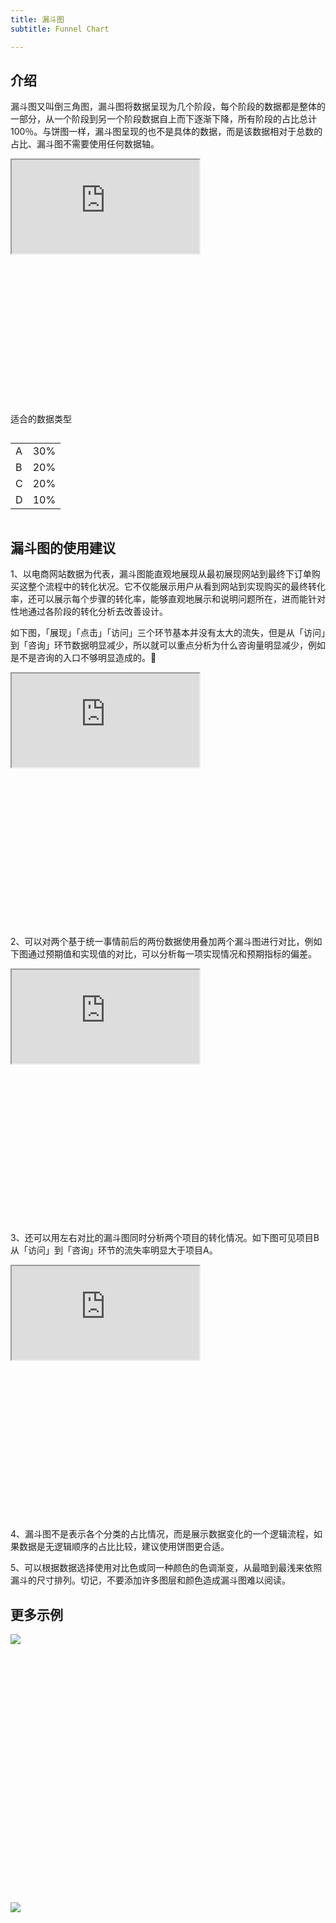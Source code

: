 ```yaml
---
title: 漏斗图
subtitle: Funnel Chart

---
```


<h2 class="article-invisibleh2">介绍</h2>

漏斗图又叫倒三角图，漏斗图将数据呈现为几个阶段，每个阶段的数据都是整体的一部分，从一个阶段到另一个阶段数据自上而下逐渐下降，所有阶段的占比总计100％。与饼图一样，漏斗图呈现的也不是具体的数据，而是该数据相对于总数的占比、漏斗图不需要使用任何数据轴。


<div class="article-look-outside">
	<div class="article-look-inside" style="padding-bottom:50%">
	    <iframe class="article-look-content"
	    src="http://gallery.echartsjs.com/view-lite.html?cid=xrJIQEN5NM">
	    </iframe>
	</div>
</div>


<div  class="datatype" style="overflow:hidden" width="180px">
<p style="font-size:14px;font-weight:500;margin: 0 0 13px 0;">适合的数据类型</p>
<table class="lefttable" style="width: 40%; float:left; margin-right:15px">
	<tr>
		<td>A</td>
		<td>30%</td>
	</tr>
	<tr>
		<td>B</td>
		<td>20%</td>
	</tr>
	<tr>
		<td>C</td>
		<td>20%</td>
	</tr>
	<tr>
		<td>D</td>
		<td>10%</td>
	</tr>

</table>
</div>


## 漏斗图的使用建议

1、以电商网站数据为代表，漏斗图能直观地展现从最初展现网站到最终下订单购买这整个流程中的转化状况。它不仅能展示用户从看到网站到实现购买的最终转化率，还可以展示每个步骤的转化率，能够直观地展示和说明问题所在，进而能针对性地通过各阶段的转化分析去改善设计。

如下图，「展现」「点击」「访问」三个环节基本并没有太大的流失，但是从「访问」到「咨询」环节数据明显减少，所以就可以重点分析为什么咨询量明显减少，例如是不是咨询的入口不够明显造成的。

<div class="article-look-outside">
	<div class="article-look-inside" style="padding-bottom:50%">
	    <iframe class="article-look-content"
	    src="http://gallery.echartsjs.com/view-lite.html?cid=xHJIPHN9Nf">
	    </iframe>
	</div>
</div>

2、可以对两个基于统一事情前后的两份数据使用叠加两个漏斗图进行对比，例如下图通过预期值和实现值的对比，可以分析每一项实现情况和预期指标的偏差。

<div class="article-look-outside">
	<div class="article-look-inside" style="padding-bottom:50%">
	    <iframe class="article-look-content"
	    src="http://gallery.echartsjs.com/view-lite.html?cid=xrydEwN94f">
	    </iframe>
	</div>
</div>

3、还可以用左右对比的漏斗图同时分析两个项目的转化情况。如下图可见项目B从「访问」到「咨询」环节的流失率明显大于项目A。

<div class="article-look-outside">
	<div class="article-look-inside" style="padding-bottom:50%">
	    <iframe class="article-look-content"
	    src="http://gallery.echartsjs.com/view-lite.html?cid=xrJfrjEc4z&v=1">
	    </iframe>
	</div>
</div>

4、漏斗图不是表示各个分类的占比情况，而是展示数据变化的一个逻辑流程，如果数据是无逻辑顺序的占比比较，建议使用饼图更合适。

5、可以根据数据选择使用对比色或同一种颜色的色调渐变，从最暗到最浅来依照漏斗的尺寸排列。切记，不要添加许多图层和颜色造成漏斗图难以阅读。


## 更多示例

<div class="more-charts-example">
	<div class="charts-example-one">
		<a href="http://gallery.echartsjs.com/view-lite.html?cid=xBk3ufV0e">
			<div class="example-look-outside">
				<div class="article-look-inside" style="padding-bottom:81.90%">
				    <img class="article-look-content" src="./funnel1.png">
				</div>
			</div>
		</a>
	</div>
	<div class="charts-example-one">
		<a href="http://gallery.echartsjs.com/view-lite.html?cid=xrk_RpEqNz">
			<div class="example-look-outside">
				<div class="article-look-inside" style="padding-bottom:81.90%">
				    <img class="article-look-content" src="./funnel2.png">
				</div>
			</div>
		</a>
	</div>
</div>

